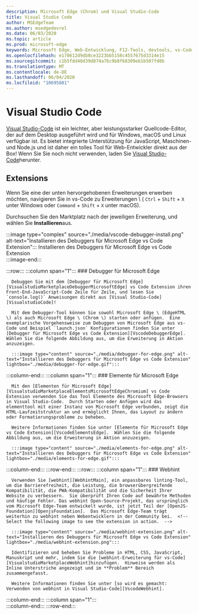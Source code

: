 ```yaml
---
description: Microsoft Edge (Chrom) und Visual Studio-Code
title: Visual Studio Code
author: MSEdgeTeam
ms.author: msedgedevrel
ms.date: 06/03/2020
ms.topic: article
ms.prod: microsoft-edge
keywords: Microsoft Edge, Web-Entwicklung, F12-Tools, devtools, vs-Code, Visual Studio-Code, Debugger, webhint
ms.openlocfilehash: e178612d9db8ce3223bb5158c4557675d3314e15
ms.sourcegitcommit: c1b5fdd48d39d874a76c9b8f68309eb1b507fd0b
ms.translationtype: MT
ms.contentlocale: de-DE
ms.lasthandoff: 06/04/2020
ms.locfileid: "10695881"
---
```

# Visual Studio Code  

[Visual Studio-Code][VisualStudioCodeDocs] ist ein leichter, aber leistungsstarker Quellcode-Editor, der auf dem Desktop ausgeführt wird und für Windows, macOS und Linux verfügbar ist.  Es bietet integrierte Unterstützung für JavaScript, Maschinen-und Node.js und ist daher ein tolles Tool für Web-Entwickler direkt aus der Box!  Wenn Sie Sie noch nicht verwenden, laden Sie [Visual Studio-Code][VisualstudioCode]herunter.  

## Extensions  

<!--Todo: We want to put something like the tiles for extensions VS Code uses on this page https://code.visualstudio.com/Docs#top-extensions but I don't think this is a markdown page.  I think it's a web page.  I couldn't find anything in https://github.com/Microsoft/vscode-docs that looks like this page. In the meantime, here's what I've come up with: -->  

Wenn Sie eine der unten hervorgehobenen Erweiterungen erwerben möchten, navigieren Sie in vs-Code zu Erweiterungen \ ( `Ctrl` + `Shift` + `X` unter Windows oder `Command` + `Shift` + `X` unter macOS).  

Durchsuchen Sie den Marktplatz nach der jeweiligen Erweiterung, und wählen Sie **Installieren**aus.  

:::image type="complex" source="./media/vscode-debugger-install.png" alt-text="Installieren des Debuggers für Microsoft Edge vs Code Extension":::
   Installieren des Debuggers für Microsoft Edge vs Code Extension  
:::image-end:::  

:::row:::
   :::column span="1":::
      ### Debugger für Microsoft Edge  

      Debuggen Sie mit dem [Debugger für Microsoft Edge][VisualstudioMarketplaceDebuggerMicrosoftEdge] vs Code Extension ihren Front-End-JavaScript-Code Zeile für Zeile, und lesen Sie `console.log()` Anweisungen direkt aus [Visual Studio-Code][VisualstudioCode]!  
      
      Mit dem Debugger-Tool können Sie sowohl Microsoft Edge \ (EdgeHTML \) als auch Microsoft Edge \ (Chrom \) starten oder anfügen.  Eine exemplarische Vorgehensweise zum Debuggen von Microsoft Edge aus vs-Code und Beispiel `launch.json` Konfigurationen finden Sie unter [Debugger für Microsoft Edge vs Code Extension][VscodeDebuggerEdge].  Wählen Sie die folgende Abbildung aus, um die Erweiterung in Aktion anzuzeigen.  

      :::image type="content" source="./media/debugger-for-edge.png" alt-text="Installieren des Debuggers für Microsoft Edge vs Code Extension" lightbox="./media/debugger-for-edge.gif":::  
   :::column-end:::
   :::column span="1":::
      ### Elemente für Microsoft Edge  
      
      Mit den [Elementen für Microsoft Edge][VisualstudioMarketplaceElementsMicrosoftEdgeChromium] vs Code Extension verwenden Sie das Tool Elemente des Microsoft Edge-Browsers in Visual Studio-Code.  Durch Starten oder Anfügen wird das elementtool mit einer Instanz von Microsoft Edge verbunden, zeigt die HTML-Laufzeitstruktur an und ermöglicht Ihnen, das Layout zu ändern oder Formatierungsprobleme zu beheben.  
      
      Weitere Informationen finden Sie unter [Elemente für Microsoft Edge vs Code Extension][VscodeElementsEdge].  Wählen Sie die folgende Abbildung aus, um die Erweiterung in Aktion anzuzeigen.  
      
      :::image type="content" source="./media/elements-for-edge.png" alt-text="Installieren des Debuggers für Microsoft Edge vs Code Extension" lightbox="./media/elements-for-edge.gif":::  
   :::column-end:::
:::row-end:::
:::row:::
   :::column span="1":::
      ### Webhint
      
      Verwenden Sie [webhint][WebhintMain], ein anpassbares linting-Tool, um die Barrierefreiheit, die Leistung, die browserübergreifende Kompatibilität, die PWA-Kompatibilität und die Sicherheit Ihrer Website zu verbessern.  Sie überprüft Ihren Code auf bewährte Methoden und häufige Fehler. Das webhint Open-Source-Projekt, das ursprünglich vom Microsoft Edge-Team entwickelt wurde, ist jetzt Teil der [OpenJS-Foundation][OpenjsFoundation].  Das Microsoft Edge-Team trägt weiterhin zu webhint neben Webentwicklern in der Community bei.  <!--Select the following image to see the extension in action.  -->  
      
      :::image type="content" source="./media/webhint-extension.png" alt-text="Installieren des Debuggers für Microsoft Edge vs Code Extension" lightbox="./media/webhint-extension.png":::  
      
      Identifizieren und beheben Sie Probleme in HTML, CSS, JavaScript, Manuskript und mehr, indem Sie die [webhint-Erweiterung für vs-Code][VisualstudioMarketplaceWebhint]hinzufügen.  Hinweise werden als Inline Unterstriche angezeigt und im **Problem** Bereich zusammengefasst.  
      
      Weitere Informationen finden Sie unter [so wird es gemacht: Verwenden von webhint in Visual Studio-Code][VscodeWebhint].  
   :::column-end:::
   :::column span="1":::
      <!--Empty to retain grid  -->  
   :::column-end:::
:::row-end:::

<!-- image links -->  

<!--links -->  

[VscodeDebuggerEdge]: ./debugger-for-edge.md "Debugger für Microsoft Edge vs Code Extension | Microsoft docs"  
[VscodeElementsEdge]: ./elements-for-edge.md "Elemente für Microsoft Edge vs Code Extension | Microsoft docs"  
[VscodeWebhint]: ./webhint.md "Webhint vs-Code Erweiterung | Microsoft docs"  

[VisualstudioCode]: https://code.visualstudio.com "Visual Studio-Code"  
[VisualStudioCodeDocs]: https://code.visualstudio.com/Docs "Dokumentation | Visual Studio-Code"   

[VisualstudioMarketplaceDebuggerMicrosoftEdge]: https://marketplace.visualstudio.com/items?itemName=msjsdiag.debugger-for-edge "Debugger für Microsoft Edge | Visual Studio Marketplace"  
[VisualstudioMarketplaceElementsMicrosoftEdgeChromium]: https://marketplace.visualstudio.com/items?itemName=ms-edgedevtools.vscode-edge-devtools "Elemente für Microsoft Edge (Chrom) | Visual Studio Marketplace"  

[VisualstudioMarketplaceWebhint]: https://marketplace.visualstudio.com/items?itemName=webhint.vscode-webhint "webhint | Visual Studio Marketplace"  

[WebhintMain]:  https://webhint.io "webhint"  
[OpenjsFoundation]:  https://openjsf.org "OpenJS Foundation"  
